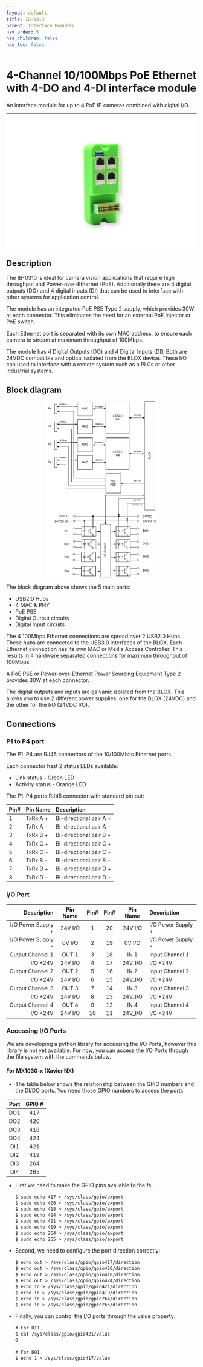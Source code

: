 ```yaml
---
layout: default
title: IB-0310 
parent: Interface Modules
nav_order: 5
has_children: false
has_toc: false
---
```


# 4-Channel 10/100Mbps PoE Ethernet with 4-DO and 4-DI interface module

An interface module for up to 4 PoE IP cameras combined with digital I/O.

---

<p align="center">
<img src="/assets/images/pages/interface-blox/IB-0310/IB-0310.png">
</p>

## Description

The IB-0310 is ideal for camera vision applications that require high throughput and Power-over-Ethernet (PoE). Additionally there are 4 digital outputs (DO) and 4 digital inputs (DI) that can be used to interface with other systems for application control. 

The module has an integrated PoE PSE Type 2 supply, which provides 30W at each connector. This eliminates the need for an external PoE injector or PoE switch.

Each Ethernet port is separated with its own MAC address, to ensure each camera to stream at maximum throughput of 100Mbps.

The module has 4 Digital Outputs (DO) and 4 Digital Inputs (DI).
Both are 24VDC compatible and optical isolated from the BLOX device.
These I/O can used to interface with a remote system such as a PLCs or other industrial systems.

## Block diagram

<p align="center">
<img src="/assets/images/pages/interface-blox/IB-0310/IB-0310-BlockDiagram.png" width="300">
</p>

The block diagram above shows the 5 main parts:
* USB2.0 Hubs
* 4 MAC & PHY 
* PoE PSE
* Digital Output circuits
* Digital Input circuits

The 4 100Mbps Ethernet connections are spread over 2 USB2.0 Hubs. These hubs are connected to the USB3.0 interfaces of the BLOX. Each Ethernet connection has its own MAC or Media Access Controller. This results in 4 hardware separated connections for maximum throughput of 100Mbps. 

A PoE PSE or Power-over-Ethernet Power Sourcing Equipment Type 2 provides 30W at each connector. 

The digital outputs and inputs are galvanic isolated from the BLOX. 
This allows you to use 2 different power supplies: one for the BLOX (24VDC) and the other for the I/O (24VDC I/O).

## Connections

<!--
<p align="center">
<img src="/assets/images/pages/interface-blox/IB-0200/IB-0200%20Connections.svg" width="200">
</p>
-->

### P1 to P4 port

The P1..P4 are RJ45 connectors of the 10/100Mbits Ethernet ports. 

Each connector hast 2 status LEDs available:

* Link status - Green LED
* Activity status - Orange LED


The P1..P4 ports RJ45 connector with standard pin out:  

| Pin# | Pin Name  | Description               |
|:-----|:----------|:--------------------------|
| 1    | TxRx A +  | Bi-directional pair A +   |
| 2    | TxRx A -  | Bi-directional pair A -   |
| 3    | TxRx B +  | Bi-directional pair B +   |
| 4    | TxRx C +  | Bi-directional pair C +   |
| 5    | TxRx C -  | Bi-directional pair C -   |
| 6    | TxRx B -  | Bi-directional pair B -   |
| 7    | TxRx D +  | Bi-directional pair D +   |
| 8    | TxRx D -  | Bi-directional pair D -   |


### I/O Port


| Description               | Pin Name | Pin# | Pin# | Pin Name  | Description               |
|--------------------------:|:--------:|:----:|:----:|:---------:|:--------------------------|
| I/O Power Supply +        | 24V I/O  | 1    | 20   | 24V I/O   | I/O Power Supply +        |
| I/O Power Supply -        | 0V I/O   | 2    | 19   | 0V I/O    | I/O Power Supply -        |
| Output Channel 1          | OUT 1    | 3    | 18   | IN 1      | Input Channel 1           |
| I/O +24V                  | 24V I/O  | 4    | 17   | 24V_I/O   | I/O +24V                  |
| Output Channel 2          | OUT 2    | 5    | 16   | IN 2      | Input Channel 2           |
| I/O +24V                  | 24V I/O  | 6    | 15   | 24V_I/O   | I/O +24V                  |
| Output Channel 3          | OUT 3    | 7    | 14   | IN 3      | Input Channel 3           |
| I/O +24V                  | 24V I/O  | 8    | 13   | 24V_I/O   | I/O +24V                  |
| Output Channel 4          | OUT 4    | 9    | 12   | IN 4      | Input Channel 4           |
| I/O +24V                  | 24V I/O  | 10   | 11   | 24V_I/O   | I/O +24V                  |


### Accessing I/O Ports

We are developing a python library for accessing the I/O Ports, however this library is not yet available.
For now, you can access the I/O Ports through the file system with the commands below.

#### For MX1030-x (Xavier NX)

* The table below shows the relationship between the GPIO numbers and the DI/DO ports. You need those GPIO numbers to access the ports:

| Port | GPIO # |
|:----:|:------:|
| DO1  | 417    |
| DO2  | 420    |
| DO3  | 418    |
| DO4  | 424    |
| DI1  | 421    |
| DI2  | 419    |
| DI3  | 264    |
| DI4  | 265    |

* First we need to make the GPIO pins available to the fs:
  
      $ sudo echo 417 > /sys/class/gpio/export
      $ sudo echo 420 > /sys/class/gpio/export
      $ sudo echo 418 > /sys/class/gpio/export
      $ sudo echo 424 > /sys/class/gpio/export
      $ sudo echo 421 > /sys/class/gpio/export
      $ sudo echo 419 > /sys/class/gpio/export
      $ sudo echo 264 > /sys/class/gpio/export
      $ sudo echo 265 > /sys/class/gpio/export

* Second, we need to configure the port direction correctly:

      $ echo out > /sys/class/gpio/gpio417/direction
      $ echo out > /sys/class/gpio/gpio420/direction
      $ echo out > /sys/class/gpio/gpio418/direction
      $ echo out > /sys/class/gpio/gpio424/direction
      $ echo in > /sys/class/gpio/gpio421/direction
      $ echo in > /sys/class/gpio/gpio419/direction
      $ echo in > /sys/class/gpio/gpio264/direction
      $ echo in > /sys/class/gpio/gpio265/direction

* Finally, you can control the I/O ports through the value property:

      # For DI1
      $ cat /sys/class/gpio/gpio421/value
      0
  
      # For DO1
      $ echo 1 > /sys/class/gpio417/value